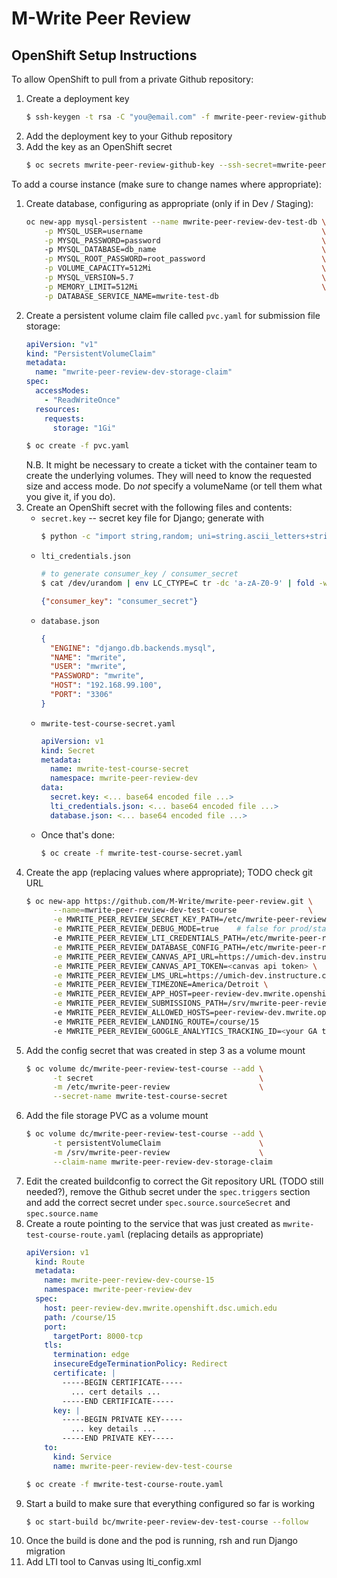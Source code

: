 # M-Write Peer Review

## OpenShift Setup Instructions

To allow OpenShift to pull from a private Github repository:
1. Create a deployment key
    ```bash
    $ ssh-keygen -t rsa -C "you@email.com" -f mwrite-peer-review-github-key
    ```
2. Add the deployment key to your Github repository
3. Add the key as an OpenShift secret
    ```bash
    $ oc secrets mwrite-peer-review-github-key --ssh-secret=mwrite-peer-review-github-key
    ```

To add a course instance (make sure to change names where appropriate):
1. Create database, configuring as appropriate (only if in Dev / Staging):
    ```bash
    oc new-app mysql-persistent --name mwrite-peer-review-dev-test-db \
        -p MYSQL_USER=username                                        \
        -p MYSQL_PASSWORD=password                                    \ 
        -p MYSQL_DATABASE=db_name                                     \
        -p MYSQL_ROOT_PASSWORD=root_password                          \
        -p VOLUME_CAPACITY=512Mi                                      \
        -p MYSQL_VERSION=5.7                                          \
        -p MEMORY_LIMIT=512Mi                                         \
        -p DATABASE_SERVICE_NAME=mwrite-test-db
    ```
2. Create a persistent volume claim file called `pvc.yaml` for submission file storage:
    ```yaml
    apiVersion: "v1"
    kind: "PersistentVolumeClaim"
    metadata:
      name: "mwrite-peer-review-dev-storage-claim"
    spec:
      accessModes:
        - "ReadWriteOnce"
      resources:
        requests:
          storage: "1Gi"
    ```
    ```bash
    $ oc create -f pvc.yaml
    ```
    N.B. It might be necessary to create a ticket with the container team
    to create the underlying volumes.  They will need to know the
    requested size and access mode.  Do *not* specify a volumeName (or
    tell them what you give it, if you do).
3. Create an OpenShift secret with the following files and contents:
    * `secret.key` -- secret key file for Django; generate with
        ```bash
        $ python -c "import string,random; uni=string.ascii_letters+string.digits+string.punctuation; print ''.join([random.SystemRandom().choice(uni) for i in range(random.randint(45,50))])" >> secret.key
        ```
    * `lti_credentials.json`
        ```bash
        # to generate consumer_key / consumer_secret
        $ cat /dev/urandom | env LC_CTYPE=C tr -dc 'a-zA-Z0-9' | fold -w 32 | head -n 1
        ```
        ```json
        {"consumer_key": "consumer_secret"}
        ```
    * `database.json`
        ```json
        {
          "ENGINE": "django.db.backends.mysql",
          "NAME": "mwrite",
          "USER": "mwrite",
          "PASSWORD": "mwrite",
          "HOST": "192.168.99.100",
          "PORT": "3306"
        }
        ```
    * `mwrite-test-course-secret.yaml`
        ```yaml
        apiVersion: v1
        kind: Secret
        metadata:
          name: mwrite-test-course-secret
          namespace: mwrite-peer-review-dev
        data:
          secret.key: <... base64 encoded file ...>
          lti_credentials.json: <... base64 encoded file ...>
          database.json: <... base64 encoded file ...>
        ```
    * Once that's done:
        ```bash
        $ oc create -f mwrite-test-course-secret.yaml
        ```
4. Create the app (replacing values where appropriate); TODO check git URL
    ```bash
    $ oc new-app https://github.com/M-Write/mwrite-peer-review.git \
          --name=mwrite-peer-review-dev-test-course                \
          -e MWRITE_PEER_REVIEW_SECRET_KEY_PATH=/etc/mwrite-peer-review/secret.key \
          -e MWRITE_PEER_REVIEW_DEBUG_MODE=true    # false for prod/staging \
          -e MWRITE_PEER_REVIEW_LTI_CREDENTIALS_PATH=/etc/mwrite-peer-review/lti_credentials.json \
          -e MWRITE_PEER_REVIEW_DATABASE_CONFIG_PATH=/etc/mwrite-peer-review/database.json \
          -e MWRITE_PEER_REVIEW_CANVAS_API_URL=https://umich-dev.instructure.com/api/v1/ \
          -e MWRITE_PEER_REVIEW_CANVAS_API_TOKEN=<canvas api token> \
          -e MWRITE_PEER_REVIEW_LMS_URL=https://umich-dev.instructure.com \
          -e MWRITE_PEER_REVIEW_TIMEZONE=America/Detroit \
          -e MWRITE_PEER_REVIEW_APP_HOST=peer-review-dev.mwrite.openshift.dsc.umich.edu \
          -e MWRITE_PEER_REVIEW_SUBMISSIONS_PATH=/srv/mwrite-peer-review
          -e MWRITE_PEER_REVIEW_ALLOWED_HOSTS=peer-review-dev.mwrite.openshift.dsc.umich.edu
          -e MWRITE_PEER_REVIEW_LANDING_ROUTE=/course/15
          -e MWRITE_PEER_REVIEW_GOOGLE_ANALYTICS_TRACKING_ID=<your GA tracking ID>
    ```
5. Add the config secret that was created in step 3 as a volume mount
    ```bash
    $ oc volume dc/mwrite-peer-review-test-course --add \
          -t secret                                     \
          -m /etc/mwrite-peer-review                    \
          --secret-name mwrite-test-course-secret
    ```
6. Add the file storage PVC as a volume mount
    ```bash
    $ oc volume dc/mwrite-peer-review-test-course --add \
          -t persistentVolumeClaim                      \
          -m /srv/mwrite-peer-review                    \
          --claim-name mwrite-peer-review-dev-storage-claim
    ```
7. Edit the created buildconfig to correct the Git repository URL (TODO still needed?), remove
   the Github secret under the `spec.triggers` section and add the correct 
   secret under `spec.source.sourceSecret` and `spec.source.name`
8. Create a route pointing to the service that was just created as
   `mwrite-test-course-route.yaml` (replacing details as appropriate)
    ```yaml
    apiVersion: v1
      kind: Route
      metadata:
        name: mwrite-peer-review-dev-course-15
        namespace: mwrite-peer-review-dev
      spec:
        host: peer-review-dev.mwrite.openshift.dsc.umich.edu
        path: /course/15
        port:
          targetPort: 8000-tcp
        tls:
          termination: edge
          insecureEdgeTerminationPolicy: Redirect
          certificate: |
            -----BEGIN CERTIFICATE-----
              ... cert details ...
            -----END CERTIFICATE-----
          key: |
            -----BEGIN PRIVATE KEY-----
              ... key details ...
            -----END PRIVATE KEY-----
        to:
          kind: Service
          name: mwrite-peer-review-dev-test-course
    ```
    ```bash
    $ oc create -f mwrite-test-course-route.yaml
    ```
9. Start a build to make sure that everything configured so far is working
    ```bash
    $ oc start-build bc/mwrite-peer-review-dev-test-course --follow
    ```
10. Once the build is done and the pod is running, rsh and run Django migration
11. Add LTI tool to Canvas using lti_config.xml
